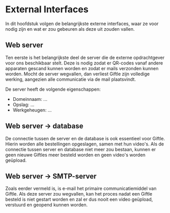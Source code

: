 # External Interfaces

In dit hoofdstuk volgen de belangrijkste externe interfaces, waar ze voor nodig zijn en wat er zou gebeuren als deze uit zouden vallen.

## Web server

Ten eerste is het belangrijkste deel de server die de externe opdrachtgever voor ons beschikbaar stelt. Deze is nodig zodat er QR-codes vanaf andere apparaten gescand kunnen worden en zodat er mails verzonden kunnen worden. Mocht de server wegvallen, dan verliest Giftle zijn volledige werking, aangezien alle communicatie via de mail plaatsvindt.

De server heeft de volgende eigenschappen:

- Domeinnaam: ...
- Opslag: ...
- Werkgeheugen: ...

## Web server -> database

De connectie tussen de server en de database is ook essentieel voor Giftle. Hierin worden alle bestellingen opgeslagen, samen met hun video's. Als de connectie tussen server en database niet meer zou bestaan, kunnen er geen nieuwe Giftles meer besteld worden en geen video's worden geüpload.

## Web server -> SMTP-server

Zoals eerder vermeld is, is e-mail het primaire communicatiemiddel van Giftle. Als deze server zou wegvallen, kan het proces nadat een Giftle besteld is niet gestart worden en zal er dus nooit een video geüpload, verstuurd en geopend kunnen worden.

<!--
The purpose of this section is to answer the following types of questions:

• What are the key external interfaces?
• Has each interface been thought about from a technical perspective?
• Has each interface been thought about from a non-technical perspective? – Who has ownership of the interface?
-->
